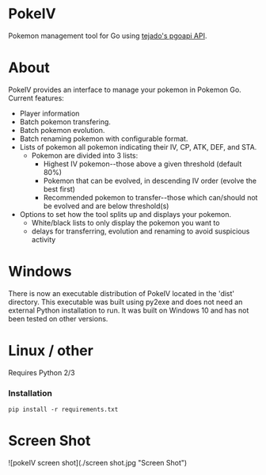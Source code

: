 # PokeIV
Pokemon management tool for Go using [tejado's pgoapi API](https://github.com/tejado/pgoapi).

# About
PokeIV provides an interface to manage your pokemon in Pokemon Go. 
Current features:
* Player information
* Batch pokemon transfering. 
* Batch pokemon evolution.
* Batch renaming pokemon with configurable format.
* Lists of pokemon all pokemon indicating their IV, CP, ATK, DEF, and STA.
  * Pokemon are divided into 3 lists:
    * Highest IV pokemon--those above a given threshold (default 80%)
    * Pokemon that can be evolved, in descending IV order (evolve the best first)
    * Recommended pokemon to transfer--those which can/should not be evolved and are below threshold(s)
* Options to set how the tool splits up and displays your pokemon.
  * White/black lists to only display the pokemon you want to
  * delays for transferring, evolution and renaming to avoid suspicious activity
  
# Windows
There is now an executable distribution of PokeIV located in the 'dist' directory. This executable was built using py2exe and does not need an external Python installation to run. It was built on Windows 10 and has not been tested on other versions.

# Linux / other
Requires Python 2/3
### Installation
```
pip install -r requirements.txt
```

# Screen Shot
![pokeIV screen shot](./screen shot.jpg "Screen Shot")